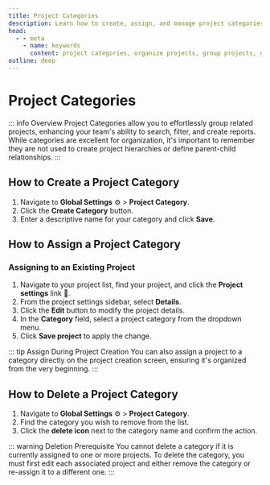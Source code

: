 ```yaml
---
title: Project Categories
description: Learn how to create, assign, and manage project categories to group and organize related projects in Zymmr.
head:
  - - meta
    - name: keywords
      content: project categories, organize projects, group projects, global settings, zymmr
outline: deep
---
```


# Project Categories

::: info Overview
Project Categories allow you to effortlessly group related projects, enhancing your team's ability to search, filter, and create reports. While categories are excellent for organization, it's important to remember they are not used to create project hierarchies or define parent-child relationships.
:::

## How to Create a Project Category

1.  Navigate to **Global Settings** ⚙️ > **Project Category**.
2.  Click the **Create Category** button.
3.  Enter a descriptive name for your category and click **Save**.

## How to Assign a Project Category

### Assigning to an Existing Project

1.  Navigate to your project list, find your project, and click the **Project settings** link 🔗.
2.  From the project settings sidebar, select **Details**.
3.  Click the **Edit** button to modify the project details.
4.  In the **Category** field, select a project category from the dropdown menu.
5.  Click **Save project** to apply the change.

::: tip Assign During Project Creation
You can also assign a project to a category directly on the project creation screen, ensuring it's organized from the very beginning.
:::

## How to Delete a Project Category

1.  Navigate to **Global Settings** ⚙️ > **Project Category**.
2.  Find the category you wish to remove from the list.
3.  Click the **delete icon** next to the category name and confirm the action.

::: warning Deletion Prerequisite
You cannot delete a category if it is currently assigned to one or more projects. To delete the category, you must first edit each associated project and either remove the category or re-assign it to a different one.
:::

